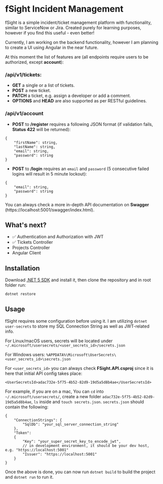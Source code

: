 # fSight Incident Management

fSight is a simple incident/ticket management platform with functionality, similar to ServiceNow or Jira. Created purely for learning purposes, however if you find this useful - even better!

Currently, I am working on the backend functionality, however I am planning to create a UI using Angular in the near future.

At this moment the list of features are (all endpoints require users to be authorized, except **account**):

### /api/v1/tickets:
* **GET** a single or a list of tickets.
* **POST** a new ticket.
* **PATCH** a ticket, e.g. assign a developer or add a comment.
* **OPTIONS** and **HEAD** are also supported as per RESTful guidelines.

### /api/v1/account
* **POST** to **/register** requires a following JSON format (if validation fails, **Status 422** will be returned):
```
{
    "firstName": string,
    "lastName": string,
    "email": string,
    "password": string
}
```

* **POST** to **/login** requires an ```email``` and ```password``` (5 consecutive failed logins will result in 5 minute lockout):
```
{
    "email": string,
    "password": string
}
```
You can always check a more in-depth API documentation on **Swagger** (https://localhost:5001/swagger/index.html).

## What's next?

- :white_check_mark: Authentication and Authorization with JWT
- :white_check_mark: Tickets Controller
- Projects Controller
- Angular Client

## Installation

Download [.NET 5 SDK](https://dotnet.microsoft.com/download) and install it, then clone the repository and in root folder run:

```cs
dotnet restore
```

## Usage

fSight requires some configuration before using it. I am utilizing ```dotnet user-secrets``` to store my SQL Connection String as well as JWT-related info.  

For Linux/macOS users, secrets will be located under
```~/.microsoft/usersecrets/<user_secrets_id>/secrets.json```

For Windows users: ```%APPDATA%\Microsoft\UserSecrets\<user_secrets_id>\secrets.json```

For ```<user_secrets_id>``` you can always check **FSight.API.csproj** since it is here that initial API config takes place: 
```
<UserSecretsId>adac732e-5f75-4b52-82d9-19d5a5d8b4ae</UserSecretsId>
```

For example, if you are on a mac, You can ```cd``` into ```~/.microsoft/usersecrets/```, create a new folder ```adac732e-5f75-4b52-82d9-19d5a5d8b4ae```, ```ls``` inside and ```touch secrets.json```. ```secrets.json``` should contain the following:
```
{
    "ConnectionStrings": {
        "SqlDb": "your_sql_server_connection_string"
    },
    "Token":
    {
        "Key": "your_super_secret_key_to_encode_jwt",
        // in development environment, it should be your dev host, e.g. "https://localhost:5001"
        "Issuer": "https://localhost:5001"
    }
}
```
Once the above is done, you can now run ```dotnet build``` to build the project and ```dotnet run``` to run it.
